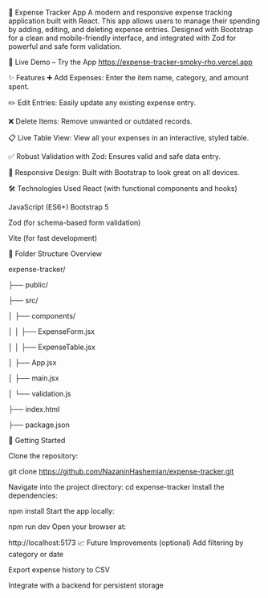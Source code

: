 💸 Expense Tracker App
A modern and responsive expense tracking application built with React. This app allows users to manage their spending by adding, editing, and deleting expense entries. Designed with Bootstrap for a clean and mobile-friendly interface, and integrated with Zod for powerful and safe form validation.

🔗 Live Demo – Try the App
https://expense-tracker-smoky-rho.vercel.app


✨ Features
➕ Add Expenses: Enter the item name, category, and amount spent.

✏️ Edit Entries: Easily update any existing expense entry.

❌ Delete Items: Remove unwanted or outdated records.

📋 Live Table View: View all your expenses in an interactive, styled table.

✅ Robust Validation with Zod: Ensures valid and safe data entry.

📱 Responsive Design: Built with Bootstrap to look great on all devices.

🛠 Technologies Used
React (with functional components and hooks)

JavaScript (ES6+)
Bootstrap 5

Zod (for schema-based form validation)

Vite (for fast development)

📁 Folder Structure Overview

expense-tracker/

├── public/

├── src/

│   ├── components/

│   │   ├── ExpenseForm.jsx

│   │   ├── ExpenseTable.jsx

│   ├── App.jsx

│   ├── main.jsx

│   └── validation.js

├── index.html

├── package.json


🚀 Getting Started

Clone the repository:

git clone https://github.com/NazaninHashemian/expense-tracker.git


Navigate into the project directory:
cd expense-tracker
Install the dependencies:

npm install
Start the app locally:

npm run dev
Open your browser at:

http://localhost:5173
📈 Future Improvements (optional)
Add filtering by category or date

Export expense history to CSV

Integrate with a backend for persistent storage
